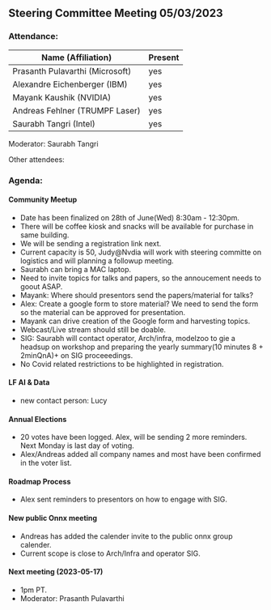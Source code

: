 ## Steering Committee Meeting 05/03/2023

### Attendance:

| Name (Affiliation)              | Present  |
| ------------------------------- | -------- |
| Prasanth Pulavarthi (Microsoft) | yes |
| Alexandre Eichenberger (IBM)    | yes |
| Mayank Kaushik (NVIDIA)         | yes |
| Andreas Fehlner (TRUMPF Laser)  | yes |
| Saurabh Tangri (Intel)          | yes |

Moderator: Saurabh Tangri

Other attendees: 

### Agenda:

  #### Community Meetup
  - Date has been finalized on 28th of June(Wed) 8:30am - 12:30pm.
  - There will be coffee kiosk and snacks will be available for purchase in same building. 
  - We will be sending a registration link next.
  - Current capacity is 50, Judy@Nvdia will work with steering committe on logistics and will planning a followup meeting.
  - Saurabh can bring a MAC laptop.
  - Need to invite topics for talks and papers, so the annoucement needs to goout ASAP.
  - Mayank: Where should presentors send the papers/material for talks? 
  - Alex: Create a google form to store material? We need to send the form so the material can be approved for presentation.
  - Mayank can drive creation of the Google form and harvesting topics.
  - Webcast/Live stream should still be doable.
  - SIG: Saurabh will contact operator, Arch/infra, modelzoo to gie a headsup on workshop and preparing the yearly summary(10 minutes 8 + 2minQnA)+  on SIG proceeedings.
  - No Covid related restrictions to be highlighted in registration.

  #### LF AI & Data
  - new contact person: Lucy
  
  #### Annual Elections
  - 20 votes have been logged. Alex, will be sending 2 more reminders. Next Monday is last day of voting.
  - Alex/Andreas added all company names and most have been confirmed in the voter list.
 
  #### Roadmap Process
  - Alex sent reminders to presentors on how to engage with SIG.
  
  #### New public Onnx meeting
  - Andreas has added the calender invite to the public onnx group calender.
  - Current scope is close to Arch/Infra and operator SIG.
  
  #### Next meeting (2023-05-17)
  - 1pm PT.
  - Moderator: Prasanth Pulavarthi
